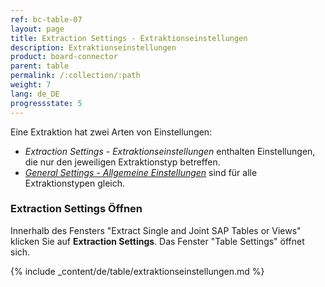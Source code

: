 ```yaml
---
ref: bc-table-07
layout: page
title: Extraction Settings - Extraktionseinstellungen
description: Extraktionseinstellungen
product: board-connector
parent: table
permalink: /:collection/:path
weight: 7
lang: de_DE
progressstate: 5
---
```


Eine Extraktion hat zwei Arten von Einstellungen:
- *Extraction Settings - Extraktionseinstellungen* enthalten Einstellungen, die nur den jeweiligen Extraktionstyp betreffen.
- [*General Settings - Allgemeine Einstellungen*](./general-settings) sind für alle Extraktionstypen gleich. 

### Extraction Settings Öffnen
Innerhalb des Fensters "Extract Single and Joint SAP Tables or Views" klicken Sie auf **Extraction Settings**. Das Fenster "Table Settings" öffnet sich. 

{% include _content/de/table/extraktionseinstellungen.md  %}
